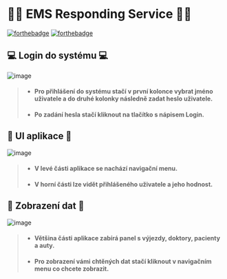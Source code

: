 # 👨‍⚕️ EMS Responding Service 👨‍⚕️

[![forthebadge](https://forthebadge.com/images/badges/made-with-c-sharp.svg)](https://forthebadge.com)
[![forthebadge](https://forthebadge.com/images/badges/built-with-love.svg)](https://forthebadge.com)


## 💻 Login do systému 💻

![image](https://i.imgur.com/gl2HwPw.png)

> - #### Pro přihlášení do systému stačí v první kolonce vybrat jméno uživatele a do druhé kolonky následně zadat heslo uživatele.
> - #### Po zadání hesla stačí kliknout na tlačítko s nápisem Login.

## 🏥 UI aplikace 🏥

![image](https://i.imgur.com/n5IjWW1.png)

> - #### V levé části aplikace se nachází navigační menu.
> - #### V horní části lze vidět přihlášeného uživatele a jeho hodnost.

## 💾 Zobrazení dat 💾

![image](https://i.imgur.com/R9jHdnN.png)

> - #### Většina části aplikace zabírá panel s výjezdy, doktory, pacienty a auty.
> - #### Pro zobrazení vámi chtěných dat stačí kliknout v navigačním menu co chcete zobrazit.

